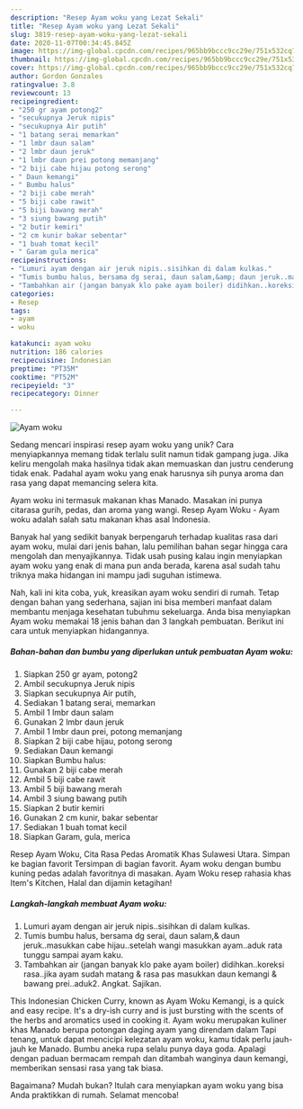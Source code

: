 ```yaml
---
description: "Resep Ayam woku yang Lezat Sekali"
title: "Resep Ayam woku yang Lezat Sekali"
slug: 3819-resep-ayam-woku-yang-lezat-sekali
date: 2020-11-07T00:34:45.845Z
image: https://img-global.cpcdn.com/recipes/965bb9bccc9cc29e/751x532cq70/ayam-woku-foto-resep-utama.jpg
thumbnail: https://img-global.cpcdn.com/recipes/965bb9bccc9cc29e/751x532cq70/ayam-woku-foto-resep-utama.jpg
cover: https://img-global.cpcdn.com/recipes/965bb9bccc9cc29e/751x532cq70/ayam-woku-foto-resep-utama.jpg
author: Gordon Gonzales
ratingvalue: 3.8
reviewcount: 13
recipeingredient:
- "250 gr ayam potong2"
- "secukupnya Jeruk nipis"
- "secukupnya Air putih"
- "1 batang serai memarkan"
- "1 lmbr daun salam"
- "2 lmbr daun jeruk"
- "1 lmbr daun prei potong memanjang"
- "2 biji cabe hijau potong serong"
- " Daun kemangi"
- " Bumbu halus"
- "2 biji cabe merah"
- "5 biji cabe rawit"
- "5 biji bawang merah"
- "3 siung bawang putih"
- "2 butir kemiri"
- "2 cm kunir bakar sebentar"
- "1 buah tomat kecil"
- " Garam gula merica"
recipeinstructions:
- "Lumuri ayam dengan air jeruk nipis..sisihkan di dalam kulkas."
- "Tumis bumbu halus, bersama dg serai, daun salam,&amp; daun jeruk..masukkan cabe hijau..setelah wangi masukkan ayam..aduk rata tunggu sampai ayam kaku."
- "Tambahkan air (jangan banyak klo pake ayam boiler) didihkan..koreksi rasa..jika ayam sudah matang &amp; rasa pas masukkan daun kemangi &amp; bawang prei..aduk2. Angkat. Sajikan."
categories:
- Resep
tags:
- ayam
- woku

katakunci: ayam woku 
nutrition: 186 calories
recipecuisine: Indonesian
preptime: "PT35M"
cooktime: "PT52M"
recipeyield: "3"
recipecategory: Dinner

---
```



![Ayam woku](https://img-global.cpcdn.com/recipes/965bb9bccc9cc29e/751x532cq70/ayam-woku-foto-resep-utama.jpg)

Sedang mencari inspirasi resep ayam woku yang unik? Cara menyiapkannya memang tidak terlalu sulit namun tidak gampang juga. Jika keliru mengolah maka hasilnya tidak akan memuaskan dan justru cenderung tidak enak. Padahal ayam woku yang enak harusnya sih punya aroma dan rasa yang dapat memancing selera kita.

Ayam woku ini termasuk makanan khas Manado. Masakan ini punya citarasa gurih, pedas, dan aroma yang wangi. Resep Ayam Woku - Ayam woku adalah salah satu makanan khas asal Indonesia.

Banyak hal yang sedikit banyak berpengaruh terhadap kualitas rasa dari ayam woku, mulai dari jenis bahan, lalu pemilihan bahan segar hingga cara mengolah dan menyajikannya. Tidak usah pusing kalau ingin menyiapkan ayam woku yang enak di mana pun anda berada, karena asal sudah tahu triknya maka hidangan ini mampu jadi suguhan istimewa.


Nah, kali ini kita coba, yuk, kreasikan ayam woku sendiri di rumah. Tetap dengan bahan yang sederhana, sajian ini bisa memberi manfaat dalam membantu menjaga kesehatan tubuhmu sekeluarga. Anda bisa menyiapkan Ayam woku memakai 18 jenis bahan dan 3 langkah pembuatan. Berikut ini cara untuk menyiapkan hidangannya.

<!--inarticleads1-->

##### Bahan-bahan dan bumbu yang diperlukan untuk pembuatan Ayam woku:

1. Siapkan 250 gr ayam, potong2
1. Ambil secukupnya Jeruk nipis
1. Siapkan secukupnya Air putih,
1. Sediakan 1 batang serai, memarkan
1. Ambil 1 lmbr daun salam
1. Gunakan 2 lmbr daun jeruk
1. Ambil 1 lmbr daun prei, potong memanjang
1. Siapkan 2 biji cabe hijau, potong serong
1. Sediakan  Daun kemangi
1. Siapkan  Bumbu halus:
1. Gunakan 2 biji cabe merah
1. Ambil 5 biji cabe rawit
1. Ambil 5 biji bawang merah
1. Ambil 3 siung bawang putih
1. Siapkan 2 butir kemiri
1. Gunakan 2 cm kunir, bakar sebentar
1. Sediakan 1 buah tomat kecil
1. Siapkan  Garam, gula, merica


Resep Ayam Woku, Cita Rasa Pedas Aromatik Khas Sulawesi Utara. Simpan ke bagian favorit Tersimpan di bagian favorit. Ayam woku dengan bumbu kuning pedas adalah favoritnya di masakan. Ayam Woku resep rahasia khas Item&#39;s Kitchen, Halal dan dijamin ketagihan! 

<!--inarticleads2-->

##### Langkah-langkah membuat Ayam woku:

1. Lumuri ayam dengan air jeruk nipis..sisihkan di dalam kulkas.
1. Tumis bumbu halus, bersama dg serai, daun salam,&amp; daun jeruk..masukkan cabe hijau..setelah wangi masukkan ayam..aduk rata tunggu sampai ayam kaku.
1. Tambahkan air (jangan banyak klo pake ayam boiler) didihkan..koreksi rasa..jika ayam sudah matang &amp; rasa pas masukkan daun kemangi &amp; bawang prei..aduk2. Angkat. Sajikan.


This Indonesian Chicken Curry, known as Ayam Woku Kemangi, is a quick and easy recipe. It&#39;s a dry-ish curry and is just bursting with the scents of the herbs and aromatics used in cooking it. Ayam woku merupakan kuliner khas Manado berupa potongan daging ayam yang direndam dalam Tapi tenang, untuk dapat mencicipi kelezatan ayam woku, kamu tidak perlu jauh-jauh ke Manado. Bumbu aneka rupa selalu punya daya goda. Apalagi dengan paduan bermacam rempah dan ditambah wanginya daun kemangi, memberikan sensasi rasa yang tak biasa. 

Bagaimana? Mudah bukan? Itulah cara menyiapkan ayam woku yang bisa Anda praktikkan di rumah. Selamat mencoba!
